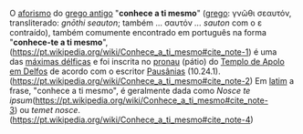 O [aforismo](https://pt.wikipedia.org/wiki/Aforismo "Aforismo") do [grego antigo](https://pt.wikipedia.org/wiki/Gr%C3%A9cia_Antiga "Grécia Antiga") "**conhece a ti mesmo**" ([grego](https://pt.wikipedia.org/wiki/Grego_antigo "Grego antigo"): γνῶθι σεαυτόν, transliterado: _gnōthi seauton_; também ... σαυτόν _... sauton_ com o ε contraído), também comumente encontrado em português na forma "**conhece-te a ti mesmo**",(https://pt.wikipedia.org/wiki/Conhece_a_ti_mesmo#cite_note-1) é uma das [máximas délficas](https://pt.wikipedia.org/wiki/M%C3%A1ximas_d%C3%A9lficas "Máximas délficas") e foi inscrita no [pronau](https://pt.wikipedia.org/wiki/Pronau "Pronau") (pátio) do [Templo de Apolo em Delfos](https://pt.wikipedia.org/wiki/Templo_de_Apolo_(Delfos) "Templo de Apolo (Delfos)") de acordo com o escritor [Pausânias](https://pt.wikipedia.org/wiki/Paus%C3%A2nias_(ge%C3%B3grafo) "Pausânias (geógrafo)") (10.24.1).(https://pt.wikipedia.org/wiki/Conhece_a_ti_mesmo#cite_note-2) Em [latim](https://pt.wikipedia.org/wiki/Latim "Latim") a frase, "conhece a ti mesmo", é geralmente dada como _Nosce te ipsum_(https://pt.wikipedia.org/wiki/Conhece_a_ti_mesmo#cite_note-3) ou _temet nosce_.(https://pt.wikipedia.org/wiki/Conhece_a_ti_mesmo#cite_note-4)